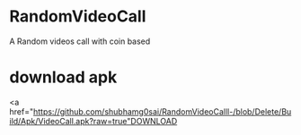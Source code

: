 # RandomVideoCall
A Random videos call with coin based

# download apk 
<a href="https://github.com/shubhamg0sai/RandomVideoCalll-/blob/Delete/Build/Apk/VideoCall.apk?raw=true"DOWNLOAD </a>

